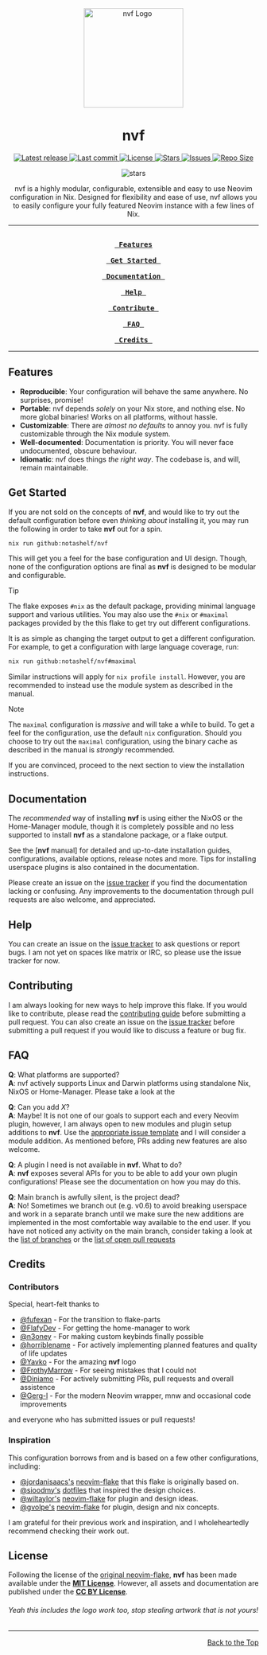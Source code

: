 <div align="center">
    <img src="assets/nvf-logo-work.svg" alt="nvf Logo"  width="200">
    <br/>
    <h1>nvf</h1>
</div>

<div align="center">
  <p>
    <a href="https://github.com/NotAShelf/nvf/releases/latest">
      <img alt="Latest release" src="https://img.shields.io/github/v/release/NotAShelf/nvf?style=for-the-badge&logo=nixos&color=C9CBFF&logoColor=D9E0EE&labelColor=302D41" />
    </a>
    <a href="https://github.com/NotAShelf/nvf/pulse">
      <img alt="Last commit" src="https://img.shields.io/github/last-commit/NotAShelf/nvf?style=for-the-badge&logo=starship&color=8bd5ca&logoColor=D9E0EE&labelColor=302D41"/>
    </a>
    <a href="https://github.com/NotAShelf/nvf/blob/main/LICENSE">
      <img alt="License" src="https://img.shields.io/github/license/NotAShelf/nvf?style=for-the-badge&logo=nixos&color=ee999f&logoColor=D9E0EE&labelColor=302D41" />
    </a>
    <a href="https://github.com/NotAShelf/nvf/stargazers">
      <img alt="Stars" src="https://img.shields.io/github/stars/NotAShelf/nvf?style=for-the-badge&logo=nixos&color=c69ff5&logoColor=D9E0EE&labelColor=302D41" />
    </a>
    <a href="https://github.com/NotAShelf/nvf/issues">
      <img alt="Issues" src="https://img.shields.io/github/issues/NotAShelf/nvf?style=for-the-badge&logo=bilibili&color=F5E0DC&logoColor=D9E0EE&labelColor=302D41" />
    </a>
    <a href="https://github.com/NotAShelf/nvf">
      <img alt="Repo Size" src="https://img.shields.io/github/repo-size/NotAShelf/nvf?color=%23DDB6F2&label=SIZE&logo=codesandbox&style=for-the-badge&logoColor=D9E0EE&labelColor=302D41" />
    </a>
  </p>
</div>

<p align="center">
    <img src="https://stars.medv.io/NotAShelf/nvf.svg", title="stars"/>
</p>

<div align="center">
  <a>
    nvf is a highly modular, configurable, extensible and easy to use Neovim configuration
    in Nix. Designed for flexibility and ease of use, nvf allows you to easily configure
    your fully featured Neovim instance with a few lines of Nix.
  </a>
</div>

---

<div align="center"><p>

[Features]: #features
[Get Started]: #get-started
[Documentation]: #documentation
[Help]: #help
[Contribute]: #contributing
[FAQ]: #faq
[Credits]: #credits

**[<kbd><br> Features <br></kbd>][Features]**
**[<kbd><br> Get Started <br></kbd>][Get Started]**
**[<kbd><br> Documentation <br></kbd>][Documentation]**
**[<kbd><br> Help <br></kbd>][Help]**
**[<kbd><br> Contribute <br></kbd>][Contribute]**
**[<kbd><br> FAQ <br></kbd>][Faq]** **[<kbd><br> Credits <br></kbd>][Credits]**

</p></div>

---

## Features

- **Reproducible**: Your configuration will behave the same anywhere. No
  surprises, promise!
- **Portable**: nvf depends _solely_ on your Nix store, and nothing else. No
  more global binaries! Works on all platforms, without hassle.
- **Customizable**: There are _almost no defaults_ to annoy you. nvf is fully
  customizable through the Nix module system.
- **Well-documented**: Documentation is priority. You will never face
  undocumented, obscure behaviour.
- **Idiomatic**: nvf does things _the right way_. The codebase is, and will,
  remain maintainable.

## Get Started

If you are not sold on the concepts of **nvf**, and would like to try out the
default configuration before even _thinking about_ installing it, you may run
the following in order to take **nvf** out for a spin.

```bash
nix run github:notashelf/nvf
```

This will get you a feel for the base configuration and UI design. Though, none
of the configuration options are final as **nvf** is designed to be modular and
configurable.

> [!TIP]
> The flake exposes `#nix` as the default package, providing minimal language
> support and various utilities. You may also use the `#nix` or `#maximal`
> packages provided by the this flake to get try out different configurations.

It is as simple as changing the target output to get a different configuration.
For example, to get a configuration with large language coverage, run:

```bash
nix run github:notashelf/nvf#maximal
```

Similar instructions will apply for `nix profile install`. However, you are
recommended to instead use the module system as described in the manual.

> [!NOTE]
> The `maximal` configuration is _massive_ and will take a while to build. To
> get a feel for the configuration, use the default `nix` configuration. Should
> you choose to try out the `maximal` configuration, using the binary cache as
> described in the manual is _strongly_ recommended.

If you are convinced, proceed to the next section to view the installation
instructions.

## Documentation

[nvf manual]: https://notashelf.github.io/nvf/

The _recommended_ way of installing **nvf** is using either the NixOS or the
Home-Manager module, though it is completely possible and no less supported to
install **nvf** as a standalone package, or a flake output.

See the [**nvf** manual] for detailed and up-to-date installation guides,
configurations, available options, release notes and more. Tips for installing
userspace plugins is also contained in the documentation.

[issue tracker]: https://github.com/NotAShelf/nvf/issues

Please create an issue on the [issue tracker] if you find the documentation
lacking or confusing. Any improvements to the documentation through pull
requests are also welcome, and appreciated.

## Help

You can create an issue on the [issue tracker] to ask questions or report bugs.
I am not yet on spaces like matrix or IRC, so please use the issue tracker for
now.

## Contributing

I am always looking for new ways to help improve this flake. If you would like
to contribute, please read the [contributing guide](CONTRIBUTING.md) before
submitting a pull request. You can also create an issue on the [issue tracker]
before submitting a pull request if you would like to discuss a feature or bug
fix.

## FAQ

[appropriate issue template]: https://github.com/NotAShelf/nvf/issues/new/choose

**Q**: What platforms are supported?
<br/> **A**: nvf actively supports Linux and Darwin platforms using standalone
Nix, NixOS or Home-Manager. Please take a look at the

**Q**: Can you add _X_?
<br/> **A**: Maybe! It is not one of our goals to support each and every Neovim
plugin, however, I am always open to new modules and plugin setup additions to
**nvf**. Use the [appropriate issue template] and I will consider a module
addition. As mentioned before, PRs adding new features are also welcome.

**Q**: A plugin I need is not available in **nvf**. What to do?
<br/> **A**: **nvf** exposes several APIs for you to be able to add your own
plugin configurations! Please see the documentation on how you may do this.

**Q**: Main branch is awfully silent, is the project dead?
<br/> **A**: No! Sometimes we branch out (e.g. v0.6) to avoid breaking userspace
and work in a separate branch until we make sure the new additions are
implemented in the most comfortable way available to the end user. If you have
not noticed any activity on the main branch, consider taking a look at the
[list of branches](https://github.com/NotAShelf/nvf/branches=) or the
[list of open pull requests](https://github.com/NotAShelf/nvf)

## Credits

### Contributors

Special, heart-felt thanks to

- [@fufexan](https://github.com/fufexan) - For the transition to flake-parts
- [@FlafyDev](https://github.com/FlafyDev) - For getting the home-manager to
  work
- [@n3oney](https://github.com/n3oney) - For making custom keybinds finally
  possible
- [@horriblename](https://github.com/horriblename) - For actively implementing
  planned features and quality of life updates
- [@Yavko](https://github.com/Yavko) - For the amazing **nvf** logo
- [@FrothyMarrow](https://github.com/FrothyMarrow) - For seeing mistakes that I
  could not
- [@Diniamo](https://github.com/Diniamo) - For actively submitting PRs, pull
  requests and overall assistence
- [@Gerg-l](https://github.com/gerg-l) - For the modern Neovim wrapper, mnw and
  occasional code improvements

and everyone who has submitted issues or pull requests!

### Inspiration

This configuration borrows from and is based on a few other configurations,
including:

- [@jordanisaacs's](https://github.com/jordanisaacs)
  [neovim-flake](https://github.com/jordanisaacs/neovim-flake) that this flake
  is originally based on.
- [@sioodmy's](https://github.com/sioodmy)
  [dotfiles](https://github.com/sioodmy/dotfiles) that inspired the design
  choices.
- [@wiltaylor's](https://github.com/wiltaylor)
  [neovim-flake](https://github.com/wiltaylor/neovim-flake) for plugin and
  design ideas.
- [@gvolpe's](https://github.com/gvolpe)
  [neovim-flake](https://github.com/gvolpe/neovim-flake) for plugin, design and
  nix concepts.

I am grateful for their previous work and inspiration, and I wholeheartedly
recommend checking their work out.
<br/>

## License

Following the license of the
[original neovim-flake](https://github.com/jordanisaacs/neovim-flake), **nvf**
has been made available under the [**MIT License**](LICENSE). However, all
assets and documentation are published under the
[**CC BY License**](https://github.com/NotAShelf/nvf/blob/main/.github/assets/LICENSE).

<h6>Yeah this includes the logo work too, stop stealing artwork that is not yours!</h6>

---

<div align="right">
  <a href="#readme">Back to the Top</a>
</div>
